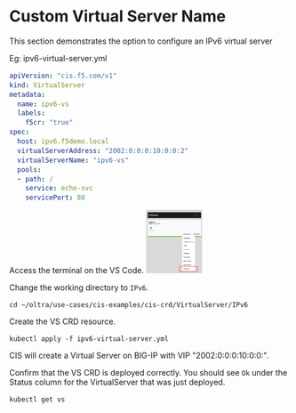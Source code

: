 # Custom Virtual Server Name

This section demonstrates the option to configure an IPv6 virtual server 

Eg: ipv6-virtual-server.yml
```yml
apiVersion: "cis.f5.com/v1"
kind: VirtualServer
metadata:
  name: ipv6-vs
  labels:
    f5cr: "true"
spec:
  host: ipv6.f5demo.local
  virtualServerAddress: "2002:0:0:0:10:0:0:2"
  virtualServerName: "ipv6-vs"
  pools:
  - path: /
    service: echo-svc
    servicePort: 80
```

Access the terminal on the VS Code.
<img src="https://raw.githubusercontent.com/F5EMEA/oltra/main/vscode.png" style="width:20%">

Change the working directory to `IPv6`.
```
cd ~/oltra/use-cases/cis-examples/cis-crd/VirtualServer/IPv6
```

Create the VS CRD resource. 
```
kubectl apply -f ipv6-virtual-server.yml
```
CIS will create a Virtual Server on BIG-IP with VIP "2002:0:0:0:10:0:0:".   


Confirm that the VS CRD is deployed correctly. You should see `Ok` under the Status column for the VirtualServer that was just deployed.
```
kubectl get vs 
```
